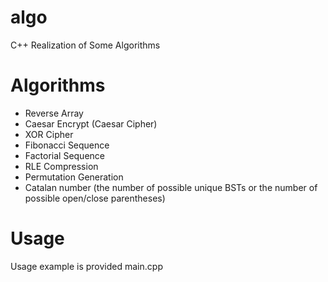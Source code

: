 # algo
C++ Realization of Some Algorithms

# Algorithms
* Reverse Array
* Caesar Encrypt (Caesar Cipher)
* XOR Cipher
* Fibonacci Sequence
* Factorial Sequence
* RLE Compression
* Permutation Generation
* Catalan number (the number of possible unique BSTs or the number of possible open/close parentheses)

# Usage
Usage example is provided main.cpp

